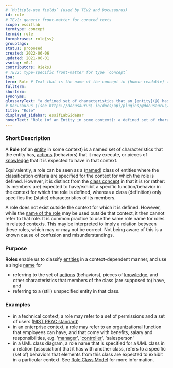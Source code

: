 ```yaml
---
# `Multiple-use fields` (used by TEv2 and Docusaurus)
id: role
# TEv2: generic front-matter for curated texts
scope: essiflab
termtype: concept
termid: role
formphrases: role{ss}
grouptags:
status: proposed
created: 2022-06-06
updated: 2021-06-01
vsntag: v0.1
contributors: RieksJ
# TEv2: type-specific front-matter for type `concept`
isa:
term: Role # Text that is the name of the concept in (human readable) texts.
fullterm:
shorterm:
synonyms:
glossaryText: "a defined set of characteristics that an [entity](@) has in some context, such as [responsibilities](@) it may have, [actions](@) (behaviors) it may execute, or pieces of [knowledge](@) that it is expected to have in that context, which are referenced to by a specific [role name](@)."
# Docusaurus \(see https://docusaurus\.io/docs/api/plugins/@docusaurus/plugin-content-docs#markdown-front-matter\):
title: "Role"
displayed_sidebar: essifLabSideBar
hoverText: "Role (of an Entity in some context): a defined set of characteristics that the Entity has in some context, such as responsibilities (Obligations) it may have, Actions (behaviors) it may execute, or pieces of Knowledge that it is expected to have in that context, which are referenced to by a specific (Role-)name."
---
```


### Short Description
A **Role** (of an [entity](@) in some context) is a named set of characteristics that the entity has, [actions](@) (behaviors) that it may execute, or pieces of [knowledge](@) that it is expected to have in that context.

Equivalently, a role can be seen as a ([named](@)) class of entities where the classification criteria are specified for the context for which the role is defined. However, it is distinct from the [class concept](https://en.wikipedia.org/wiki/Class) in that it is (or rather: its members are) expected to have/exhibit a specific function/behavior in the context for which the role is defined, whereas a class (definition) only specifies the (static) characteristics of its members.

A role does not exist outside the context for which it is defined. However, while the [name of the role](@) may be used outside that context, it then cannot refer to that role. It is common practice to use the same role name for roles in related contexts. This may be interpreted to imply a relation between these roles, which may or may not be correct. Not being aware of this is a known cause of confusion and misunderstandings.

### Purpose
**Roles** enable us to classify [entities](@) in a context-dependent manner, and use a single [name](@) for
- referring to the set of [actions](@) (behaviors), pieces of [knowledge](@), and other characteristics that members of the class (are supposed to) have, and
- referring to a (still) unspecified entity in that class.

### Examples
- in a technical context, a role may refer to a set of permissions and a set of users ([NIST RBAC standard](https://csrc.nist.gov/projects/role-based-access-control))
- in an enterprise context, a role may refer to an organizational function that employees can have, and that come with benefits, salary and responsibilities, e.g. '[manager](@)', '[controller](@)', 'salesperson'
- in a UML class diagram, a role name that is specified for a UML class in a relation (association) that it has with another class, refers to a specific (set of) behaviors that elements from this class are expected to exhibit in a particular context. See [Role Class Model](https://en.wikipedia.org/wiki/Role_Class_Model) for more information.
